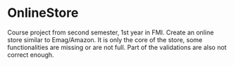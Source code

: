 # OnlineStore
Course project from second semester, 1st year in FMI.
Create an online store similar to Emag/Amazon.
It is only the core of the store, some functionalities are missing or are not full.
Part of the validations are also not correct enough.
